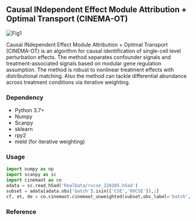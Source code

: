 ## Causal INdependent Effect Module Attribution + Optimal Transport (CINEMA-OT)

![Fig1](https://user-images.githubusercontent.com/68533876/159141178-f356d07e-21a3-4f79-9204-ec3d747035b2.png)

Causal INdependent Effect Module Attribution + Optimal Transport (CINEMA-OT)  is an algorithm for causal identification of single-cell level perturbation effects. The method separates confounder signals and treatment-associated signals based on modular gene regulation assumption. The method is robust to nonlinear treatment effects with distributional matching. Also the method can tackle differential abundance across treatment conditions via iterative weighting.

### Dependency

- Python 3.7+
- Numpy
- Scanpy
- sklearn
- rpy2
- meld (for iterative weighting)

### Usage

```python
import numpy as np
import scanpy as sc
import cinemaot as co
adata = sc.read_h5ad('RealData/rvcse_220105.h5ad')
subset = adata[adata.obs['batch'].isin(['CSE','RVCSE']),:]
cf, ot, de = co.cinemaot.cinemaot_unweighted(subset,obs_label='batch', ref_label='CSE', expr_label='RVCSE')
```

### Reference

